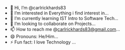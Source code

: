 - 👋 Hi, I’m @carlrickhards83
- 👀 I’m interested in Everything i find interest in...
- 🌱 I’m currently learning IST Intro to Software Tech...
- 💞️ I’m looking to collaborate on Projects...
- 📫 How to reach me @carlrickhards83@gmail.com...
- 😄 Pronouns: He/Him...
- ⚡ Fun fact: I love Technology ...

<!---
carlrickhards83/carlrickhards83 is a ✨ special ✨ repository because its `README.md` (this file) appears on your GitHub profile.
You can click the Preview link to take a look at your changes.
--->
